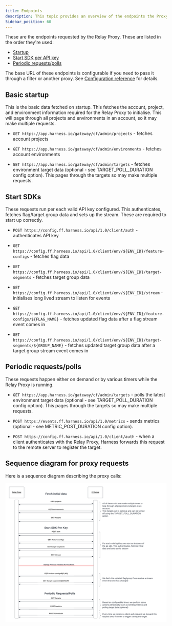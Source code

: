```yaml
---
title: Endpoints
description: This topic provides an overview of the endpoints the Proxy uses when it connects to SASS Feature Flags
5idebar_position: 60
---
```


These are the endpoints requested by the Relay Proxy. These are listed in the order they're used:
- [Startup](#basic-startup)
- [Start SDK per API key](#start-sdks)
- [Periodic requests/polls](#periodic-requestspolls)

The base URL  of these endpoints is configurable if you need to pass it through a filter or another proxy. See [Configuration reference](/docs/feature-flags/relay-proxy/configuration) for details.

## Basic startup

This is the basic data fetched on startup. This fetches the account, project, and environment information required for the Relay Proxy to initialise. This will page through all projects and environments in an account, so it may make multiple requests.

* `GET https://app.harness.io/gateway/cf/admin/projects` - fetches account projects

* `GET https://app.harness.io/gateway/cf/admin/environments` - fetches account environments

* `GET https://app.harness.io/gateway/cf/admin/targets` - fetches environment target data (optional - see TARGET_POLL_DURATION config option). This pages through the targets so may make multiple requests.

## Start SDKs

These requests run per each valid API  key configured. This authenticates, fetches flag/target group data and sets up the stream. These are required to start up correctly.

* `POST https://config.ff.harness.io/api/1.0/client/auth` - authenticates API  key

* `GET https://config.ff.harness.io/api/1.0/client/env/${ENV_ID}/feature-configs` - fetches flag data

* `GET https://config.ff.harness.io/api/1.0/client/env/${ENV_ID}/target-segments` - fetches target group data

* `GET https://config.ff.harness.io/api/1.0/client/env/${ENV_ID}/stream` - initialises long lived stream to listen for events

* `GET https://config.ff.harness.io/api/1.0/client/env/${ENV_ID}/feature-configs/${FLAG_NAME}` - fetches updated flag data after a flag stream event comes in

* `GET https://config.ff.harness.io/api/1.0/client/env/${ENV_ID}/target-segments/${GROUP_NAME}` - fetches updated target group data after a target group stream event comes in


## Periodic requests/polls

These requests happen either on demand or by various timers while the Relay Proxy is running.

* `GET https://app.harness.io/gateway/cf/admin/targets` - polls the latest environment target data (optional - see TARGET_POLL_DURATION config option). This pages through the targets so may make multiple requests.

* `POST https://events.ff.harness.io/api/1.0/metrics` - sends metrics (optional - see METRIC_POST_DURATION config option).

* `POST https://config.ff.harness.io/api/1.0/client/auth` - when a client authenticates with the Relay Proxy, Harness forwards this request to the remote server to register the target.

## Sequence diagram for proxy requests

Here is a sequence diagram describing the proxy calls:

![Call Flow](./images/call_flow.png "Call Flow")
